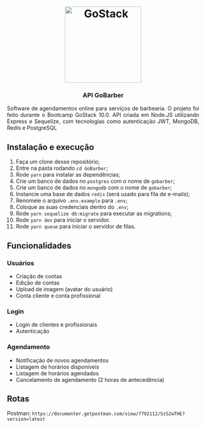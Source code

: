 <h1 align="center">
    <img alt="GoStack" src="https://rocketseat-cdn.s3-sa-east-1.amazonaws.com/bootcamp-header.png" width="200px" />
</h1>

<h3 align="center">
  API GoBarber
</h3>

<p align="justify">Software de agendamentos online para serviços de barbearia. O projeto foi feito durante o Bootcamp GoStack 10.0. API criada em Node.JS utilizando Express e Sequelize, com tecnologias como autenticação JWT, MongoDB, Redis e PostgreSQL</p>

## Instalação e execução

1. Faça um clone desse repositório;
2. Entre na pasta rodando `cd GoBarber`;
3. Rode `yarn` para instalar as dependências;
4. Crie um banco de dados no `postgres` com o nome de `gobarber`;
5. Crie um banco de dados no `mongodb` com o nome de `gobarber`;
6. Instancie uma base de dados `redis` (será usado para fila de e-mails);
7. Renomeie o arquivo `.env.example` para `.env`;
8. Coloque as suas credenciais dentro do `.env`;
9. Rode `yarn sequelize db:migrate` para executar as migrations;
10. Rode `yarn dev` para iniciar o servidor.
11. Rode `yarn queue` para iniciar o servidor de filas.

## Funcionalidades

### Usuários
- Criação de contas
- Edição de contas
- Upload de imagem (avatar do usuário)
- Conta cliente e conta profissional

### Login
- Login de clientes e profissionais
- Autenticação

### Agendamento
- Notificação de novos agendamentos
- Listagem de horários disponíveis 
- Listagem de horários agendados
- Cancelamento de agendamento (2 horas de antecedência)

## Rotas

Postman: `https://documenter.getpostman.com/view/7792112/SzS2wTHE?version=latest`

